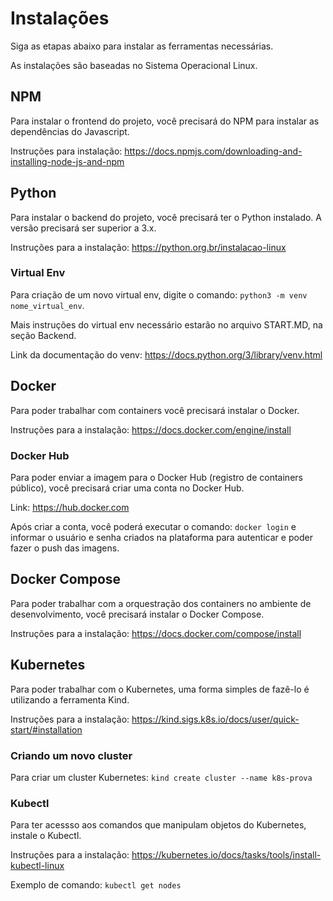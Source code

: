 
# Instalações

Siga as etapas abaixo para instalar as ferramentas necessárias.

As instalações são baseadas no Sistema Operacional Linux.

## NPM

Para instalar o frontend do projeto, você precisará do NPM para instalar as dependências do Javascript.

Instruções para instalação: <https://docs.npmjs.com/downloading-and-installing-node-js-and-npm>

## Python

Para instalar o backend do projeto, você precisará ter o Python instalado. A versão precisará ser superior a 3.x.

Instruções para a instalação: <https://python.org.br/instalacao-linux>

### Virtual Env

Para criação de um novo virtual env, digite o comando: `python3 -m venv nome_virtual_env`.

Mais instruções do virtual env necessário estarão no arquivo START.MD, na seção Backend.

Link da documentação do venv: <https://docs.python.org/3/library/venv.html>

## Docker

Para poder trabalhar com containers você precisará instalar o Docker.

Instruções para a instalação: <https://docs.docker.com/engine/install>

### Docker Hub

Para poder enviar a imagem para o Docker Hub (registro de containers público), você precisará criar uma conta no Docker Hub.

Link: <https://hub.docker.com>

Após criar a conta, você poderá executar o comando: `docker login` e informar o usuário e senha criados na plataforma para autenticar e poder fazer o push das imagens.

## Docker Compose

Para poder trabalhar com a orquestração dos containers no ambiente de desenvolvimento, você precisará instalar o Docker Compose.

Instruções para a instalação: <https://docs.docker.com/compose/install>

## Kubernetes

Para poder trabalhar com o Kubernetes, uma forma simples de fazê-lo é utilizando a ferramenta Kind.

Instruções para a instalação: <https://kind.sigs.k8s.io/docs/user/quick-start/#installation>

### Criando um novo cluster

Para criar um cluster Kubernetes: `kind create cluster --name k8s-prova`

### Kubectl

Para ter acessso aos comandos que manipulam objetos do Kubernetes, instale o Kubectl.

Instruções para a instalação: <https://kubernetes.io/docs/tasks/tools/install-kubectl-linux>

Exemplo de comando: `kubectl get nodes`

